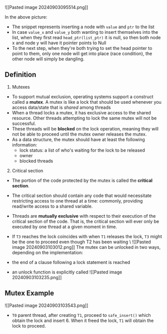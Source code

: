  ![[Pasted image 20240903095514.png]]

In the above picture: 
- The snippet represents inserting a node with `value` and `ptr` to the list 
- In case `value_x` and `value_y` both wanting to insert themselves into the list, when they first read  `head_ptr(list_ptr)` it is null, so then both node x and node y will have it pointer points to Null
- To the next step, when they're both trying  to set the head pointer to point to them, only one node will get into place (race condition), the other node will simply be dangling.

## Definition
1. Mutexes 
- To support mutual exclusion, operating systems support a construct called a **mutex**. A mutex is like a lock that should be used whenever you access data/state that is _shared_ among threads 
- When a thread locks a mutex, it has exclusive access to the shared resource. Other threads attempting to lock the same mutex will not be successful. 
- These threads will be **blocked** on the lock operation, meaning they will not be able to proceed until the mutex owner releases the mutex.
- As a data structure, the mutex should have at least the following information:
	- lock status: a list of who's waiting for the lock to be released
	- owner
	- blocked threads
2. Critical section 
- The portion of the code protected by the mutex is called the **critical section**.
- The critical section should contain any code that would necessitate restricting access to one thread at a time: commonly, providing read/write access to a shared variable.
- Threads are **mutually exclusive** with respect to their execution of the critical section of the code. That is, the critical section will ever only be executed by one thread at a given moment in time.
- If `T3` reaches the lock coincides with when `T1` releases the lock, `T3` might be the one to proceed even though T2 has been waiting
\ ![[Pasted image 20240903103012.png]]
The mutex can be unlocked in two ways, depending on the implementation:

- the end of a clause following a lock statement is reached
- an unlock function is explicitly called
![[Pasted image 20240903103235.png]]

## Mutex Example 
![[Pasted image 20240903103543.png]]
- `T0` parent thread, after creating `T1`, proceed to `safe_insert()` which obtain the lock and insert 6. When it freed the lock, `T1` will obtain the lock to proceed. 